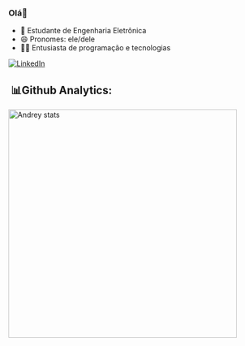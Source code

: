 ### Olá👋

- 🔌 Estudante de Engenharia Eletrônica
- 😄 Pronomes: ele/dele
- 👨‍💻 Entusiasta de programação e tecnologias

[![LinkedIn](https://img.shields.io/badge/LinkedIn-0077B5?style=for-the-badge&logo=linkedin&logoColor=white)](https://www.linkedin.com/in/andrey-hiemer)

##  &nbsp;📊Github Analytics:
<img width="450em" src="https://github-readme-stats.vercel.app/api?username=Hiemer23&show_icons=true&theme=tokyonight" alt="Andrey stats">
